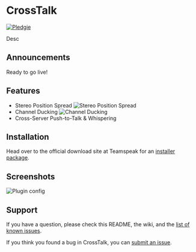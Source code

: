 # CrossTalk
[![Pledgie](https://www.pledgie.com/campaigns/18898.png "Click here to lend your support to CrossTalk and make a donation!")][pledgie]

Desc

[pledgie]: http://www.pledgie.com/campaigns/18898

## Announcements

Ready to go live!

## Features

* Stereo Position Spread
![Stereo Position Spread](https://github.com/thorwe/CrossTalk/raw/master/misc/sps.png "Stereo Position Spread")
* Channel Ducking
![Channel Ducking](https://github.com/thorwe/CrossTalk/raw/master/misc/sps.png "Channel Ducking")
* Cross-Server Push-to-Talk & Whispering

## Installation

Head over to the official download site at Teamspeak for an [installer package](http://addons.teamspeak.com/).

## Screenshots

![Plugin config](https://github.com/thorwe/CrossTalk/raw/master/misc/crosstalk_screenie.png "plugin config")

## Support

If you have a question, please check this README, the wiki, and the [list of
known issues][troubleshoot].

[troubleshoot]: https://github.com/thorwe/CrossTalk/wiki/Troubleshoot

If you think you found a bug in CrossTalk, you can [submit an issue](https://github.com/thorwe/CrossTalk/issues/new).